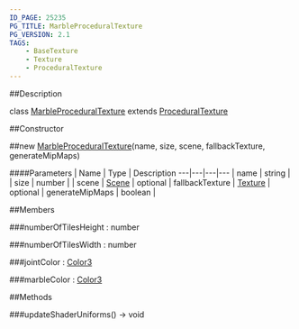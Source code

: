 ```yaml
---
ID_PAGE: 25235
PG_TITLE: MarbleProceduralTexture
PG_VERSION: 2.1
TAGS:
    - BaseTexture
    - Texture
    - ProceduralTexture
---
```

##Description

class [MarbleProceduralTexture](/classes/2.2/MarbleProceduralTexture) extends [ProceduralTexture](/classes/2.2/ProceduralTexture)



##Constructor

##new [MarbleProceduralTexture](/classes/2.2/MarbleProceduralTexture)(name, size, scene, fallbackTexture, generateMipMaps)



####Parameters
 | Name | Type | Description
---|---|---|---
 | name | string | 
 | size | number | 
 | scene | [Scene](/classes/2.2/Scene) | 
optional | fallbackTexture | [Texture](/classes/2.2/Texture) | 
optional | generateMipMaps | boolean | 

##Members

###numberOfTilesHeight : number



###numberOfTilesWidth : number



###jointColor : [Color3](/classes/2.2/Color3)



###marbleColor : [Color3](/classes/2.2/Color3)



##Methods

###updateShaderUniforms() &rarr; void


